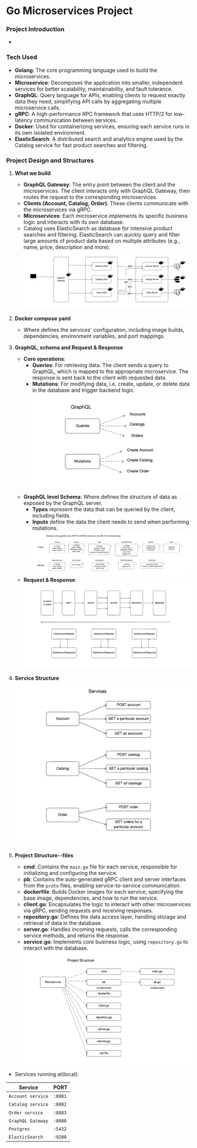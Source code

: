 # Go Microservices Project

### Project Introduction
- 

### Tech Used
- **Golang**: The core programming language used to build the microservices.
- **Microservice**: Decomposes the application into smaller, independent services for better scalability, maintainability, and fault tolerance.
- **GraphQL**: Query language for APIs, enabling clients to request exactly data they need, simplifying API calls by aggregating multiple microservice calls.
- **gRPC**: A high-performance RPC framework that uses HTTP/2 for low-latency communication between services.
- **Docker**: Used for containerizing services, ensuring each service runs in its own isolated environment.
- **ElasticSearch**: A distributed search and analytics engine used by the Catalog service for fast product searches and filtering.

### Project Design and Structures
1. **What we build**
    - **GraphQL Gateway**: The entry point between the client and the microservices. The client interacts only with GraphQL Gateway, then routes the request to the corresponding microservices.
    - **Clients (Account, Catalog, Order)**: These clients communicate with the microservices via gRPC.
    - **Microservices**: Each microservice implements its specific business logic and interacts with its own database.
    - Catalog uses ElasticSearch as database for intensive product searches and filtering. ElasticSearch can quickly query and filter large amounts of product data based on multiple attributes (e.g., name, price, description and more).
![What We Build](https://github.com/Reneechang17/Go-Microservices/blob/main/static/what%20we%20build.jpg)

2. **Docker compose yaml**
    - Where defines the services' configuration, including image builds, dependencies, environment variables, and port mappings. 

3. **GraphQL, schema and Request & Response**
    - **Core operations**:
        - **Queries**: For retrieving data. The client sends a query to GraphQL, which is mapped to the appropriate microservice. The response is sent back to the client with requested data.
        - **Mutations**: For modifying data, i.e. create, update, or delete data in the database and trigger backend logic.
![GraphQL core ops](https://github.com/Reneechang17/Go-Microservices/blob/main/static/GraphQL-queriesand%20mutations.jpg)
    - **GraphQL level Schema**: Where defines the structure of data as exposed by the GraphQL server. 
        - **Types** represent the data that can be queried by the client, including fields.
        - **Inputs** define the data the client needs to send when performing mutations.
![GraphQL schema](https://github.com/Reneechang17/Go-Microservices/blob/main/static/GraphQL%20level%20schema.jpg)
   - **Request & Response**:
![Req & Response](https://github.com/Reneechang17/Go-Microservices/blob/main/static/query-req%20and%20response.jpg)

4. **Service Structure**
![Service structure](https://github.com/Reneechang17/Go-Microservices/blob/main/static/service%20structure.jpg)

5. **Project Structure--files**
   - **cmd**: Contains the `main.go` file for each service, responsible for initializing and configuring the service.
   - **pb**: Contains the auto-generated gRPC client and server interfaces from the `proto` files, enabling service-to-service communication.
   - **dockerfile**: Builds Docker images for each service, specifying the base image, dependencies, and how to run the service.
   - **client.go**: Encapsulates the logic to interact with other microservices via gRPC, sending requests and receiving responses.
   - **repository.go**: Defines the data access layer, handling storage and retrieval of data in the database.
   - **server.go**: Handles incoming requests, calls the corresponding service methods, and returns the response.
   - **service.go**: Implements core business logic, using `repository.go` to interact with the database.
![Proj structure](https://github.com/Reneechang17/Go-Microservices/blob/main/static/proj%20structure-files.jpg)

- Services running at(local):

| Service            | PORT    |
| ------------------ | ------- |
| `Account service`  | `:8081` |
| `Catalog service`  | `:8082` |
| `Order service`    | `:8083` |
| `GraphQL Gateway`  | `:8080` |
| `Postgres`         | `:5432` |
| `ElasticSearch`    | `:9200` |
